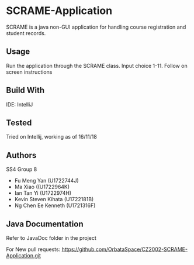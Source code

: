 # SCRAME-Application
SCRAME is a java non-GUI application for handling course registration and student records.

## Usage
Run the application through the SCRAME class.
Input choice 1-11.
Follow on screen instructions

## Build With
IDE: IntelliJ

## Tested
Tried on Intellij, working as of 16/11/18

## Authors
SS4 Group 8

- Fu Meng Yan (U1722744J)
- Ma Xiao ((U1722964K)
- Ian Tan Yi (U1722974H)
- Kevin Steven Kihata (U1722181B)
- Ng Chen Ee Kenneth (U1721316F)

## Java Documentation
Refer to JavaDoc folder in the project

For New pull requests:
https://github.com/OrbataSpace/CZ2002-SCRAME-Application.git
